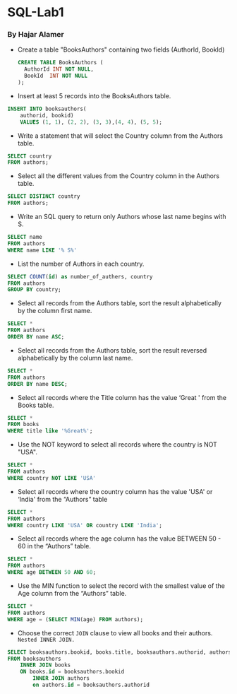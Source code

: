 # SQL-Lab1
### By Hajar Alamer
- Create a table "BooksAuthors" containing two fields (AuthorId, BookId)
  ``` sql
  CREATE TABLE BooksAuthors (
    AuthorId INT NOT NULL,
    BookId  INT NOT NULL
  );
  ```
- Insert at least 5 records into the BooksAuthors table.

``` sql
INSERT INTO booksauthors(
	authorid, bookid)
	VALUES (1, 1), (2, 2), (3, 3),(4, 4), (5, 5);
```


- Write a statement that will select the Country column from the Authors table.

``` sql
SELECT country
FROM authors;
```

  
- Select all the different values from the Country column in the Authors table.

``` sql
SELECT DISTINCT country
FROM authors;
```
- Write an SQL query to return only Authors whose last name begins with S.

``` sql
SELECT name
FROM authors
WHERE name LIKE '% S%'
```
  
- List the number of Authors in each country.

``` sql
SELECT COUNT(id) as number_of_authers, country
FROM authors
GROUP BY country;
```
- Select all records from the Authors table, sort the result alphabetically by the column first name.

``` sql
SELECT *
FROM authors
ORDER BY name ASC;
```

- Select all records from the Authors table, sort the result reversed alphabetically by the column last name.

``` sql
SELECT *
FROM authors
ORDER BY name DESC;
```

- Select all records where the Title column has the value ‘Great ' from the Books table.

``` sql
SELECT *
FROM books
WHERE title like '%Great%';
```

- Use the NOT keyword to select all records where the country is NOT "USA".

``` sql
SELECT *
FROM authors
WHERE country NOT LIKE 'USA'
```
- Select all records where the country column has the value 'USA' or ‘India' from the “Authors” table

``` sql
SELECT *
FROM authors
WHERE country LIKE 'USA' OR country LIKE 'India';
```

- Select all records where the age column has the value BETWEEN 50 - 60 in the “Authors” table.
``` sql
SELECT *
FROM authors
WHERE age BETWEEN 50 AND 60;
```

- Use the MIN function to select the record with the smallest value of the Age column from the “Authors” table.
``` sql
SELECT *
FROM authors
WHERE age = (SELECT MIN(age) FROM authors);
```
- Choose the correct `JOIN` clause to view all books and their authors.
  ` Nested INNER JOIN.`
``` sql
SELECT booksauthors.bookid, books.title, booksauthors.authorid, authors.name
FROM booksauthors
	INNER JOIN books
	ON books.id = booksauthors.bookid
		INNER JOIN authors
		on authors.id = booksauthors.authorid
```
